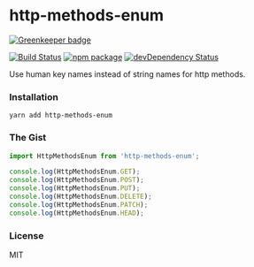 # http-methods-enum

[![Greenkeeper badge](https://badges.greenkeeper.io/rtkhanas/http-methods-enum.svg)](https://greenkeeper.io/)

[![Build Status](https://travis-ci.org/rtkhanas/http-methods-enum.svg?branch=master)](https://travis-ci.org/rtkhanas/http-methods-enum)
[![npm package](https://badge.fury.io/js/http-methods-enum.svg)](https://www.npmjs.org/package/http-methods-enum)
[![devDependency Status](https://david-dm.org/rtkhanas/http-methods-enum/dev-status.svg)](https://david-dm.org/rtkhanas/http-methods-enum#info=devDependencies)

Use human key names instead of string names for http methods.

### Installation

```
yarn add http-methods-enum
```

### The Gist

```javascript
import HttpMethodsEnum from 'http-methods-enum';

console.log(HttpMethodsEnum.GET);
console.log(HttpMethodsEnum.POST);
console.log(HttpMethodsEnum.PUT);
console.log(HttpMethodsEnum.DELETE);
console.log(HttpMethodsEnum.PATCH);
console.log(HttpMethodsEnum.HEAD);
```

### License

MIT
